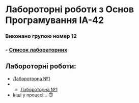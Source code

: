 # Лабороторні роботи з Основ Програмування ІА-42

### Виконано групою номер **12**

### - [Список лабораторних](https://drive.google.com/drive/folders/15S769RqzsDZ_84l7n6WZJ23PY7iw09d2)
## Лабороторні роботи:
- [Лабороторна №1](https://github.com/k5sha/OP_labs/tree/master/1_Lab)
- - [Лабороторна №1](https://github.com/k5sha/OP_labs/tree/master/2_Lab)
- Інші у процесі... 😇

